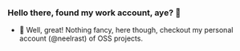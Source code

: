 ### Hello there, found my work account, aye? 👋

- 🔭 Well, great! Nothing fancy, here though, checkout my personal account (@neelrast) of OSS projects.
